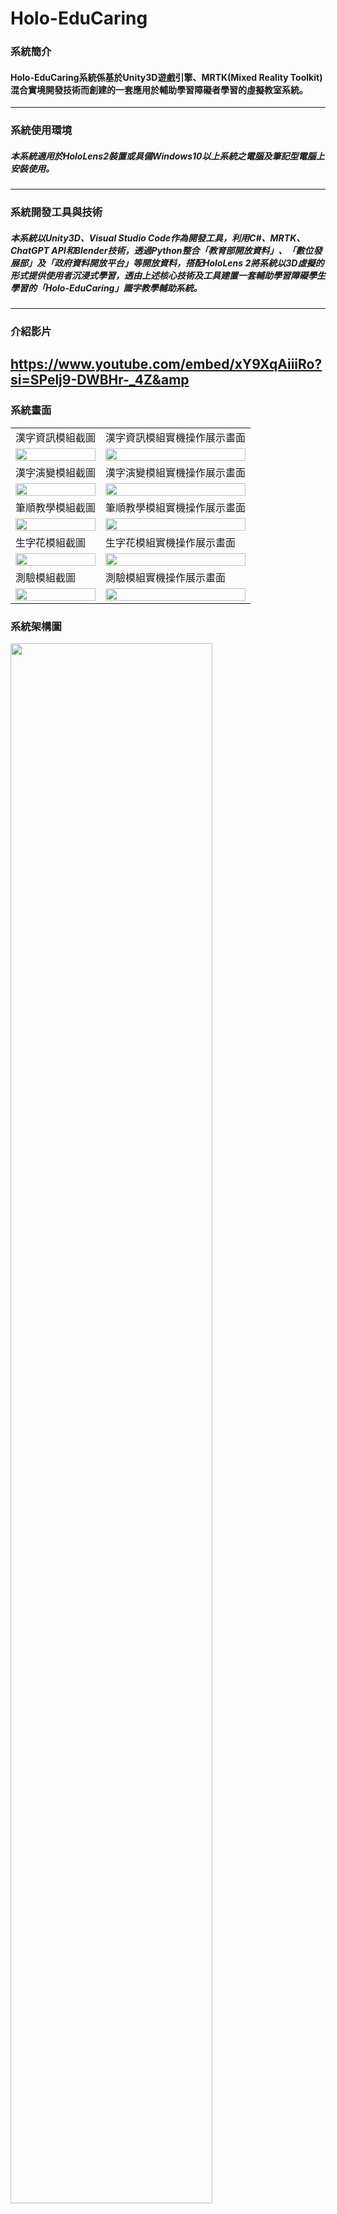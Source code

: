 

# Holo-EduCaring
### 系統簡介
####  Holo-EduCaring系統係基於Unity3D遊戲引擎、MRTK(Mixed Reality Toolkit)混合實境開發技術而創建的一套應用於輔助學習障礙者學習的虛擬教室系統。
---
### 系統使用環境
##### 本系統適用於HoloLens2裝置或具備Windows10以上系統之電腦及筆記型電腦上安裝使用。

---
### 系統開發工具與技術
##### 本系統以Unity3D、Visual Studio Code作為開發工具，利用C#、MRTK、ChatGPT API和Blender技術，透過Python整合「教育部開放資料」、「數位發展部」及「政府資料開放平台」等開放資料，搭配HoloLens 2將系統以3D虛擬的形式提供使用者沉浸式學習，透由上述核心技術及工具建置一套輔助學習障礙學生學習的「Holo-EduCaring」識字教學輔助系統。
---
### 介紹影片

<a href="https://www.youtube.com/embed/xY9XqAiiiRo?si=SPelj9-DWBHr-_4Z&amp">https://www.youtube.com/embed/xY9XqAiiiRo?si=SPelj9-DWBHr-_4Z&amp</a>
---
### 系統畫面
|  |  |
|--|--|
|漢字資訊模組截圖| 漢字資訊模組實機操作展示畫面|
|<img src="https://i.imgur.com/8gmGVkx.png" width="100%">|<img src="https://i.imgur.com/iod1BgK.png" width="100%">|
|漢字演變模組截圖|漢字演變模組實機操作展示畫面|
|<img src="https://i.imgur.com/ncQbwHw.png" width="100%">|<img src="https://i.imgur.com/9OOlM3R.png" width="100%">|
|筆順教學模組截圖|筆順教學模組實機操作展示畫面|
|<img src="https://i.imgur.com/pzYBqqH.png" width="100%">|<img src="https://i.imgur.com/sp9IIsR.png" width="100%">|
|生字花模組截圖|生字花模組實機操作展示畫面|
|<img src="https://i.imgur.com/gAUfyKn.png" width="100%">|<img src="https://i.imgur.com/igasofu.png" width="100%">|
|測驗模組截圖|測驗模組實機操作展示畫面|
|<img src="https://i.imgur.com/h4a8yGi.png" width="100%">|<img src="https://i.imgur.com/Hg51lLl.png" width="100%">|

### 系統架構圖
<img src="https://i.imgur.com/IvaRNGY.png" width="80%">

